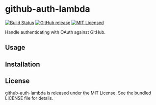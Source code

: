 github-auth-lambda
=========

[![Build Status](https://img.shields.io/circleci/project/akerl/github-auth-lambda/master.svg)](https://circleci.com/gh/akerl/github-auth-lambda)
[![GitHub release](https://img.shields.io/github/release/akerl/github-auth-lambda.svg)](https://github.com/akerl/github-auth-lambda/releases)
[![MIT Licensed](https://img.shields.io/badge/license-MIT-green.svg)](https://tldrlegal.com/license/mit-license)

Handle authenticating with OAuth against GitHub.

## Usage

## Installation

## License

github-auth-lambda is released under the MIT License. See the bundled LICENSE file for details.
